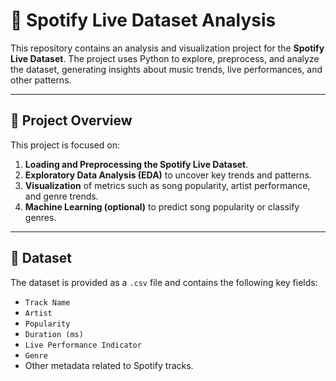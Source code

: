 # 🎵 Spotify Live Dataset Analysis

This repository contains an analysis and visualization project for the **Spotify Live Dataset**. The project uses Python to explore, preprocess, and analyze the dataset, generating insights about music trends, live performances, and other patterns.

---

## 📜 Project Overview

This project is focused on:
1. **Loading and Preprocessing the Spotify Live Dataset**.
2. **Exploratory Data Analysis (EDA)** to uncover key trends and patterns.
3. **Visualization** of metrics such as song popularity, artist performance, and genre trends.
4. **Machine Learning (optional)** to predict song popularity or classify genres.

---

## 📂 Dataset

The dataset is provided as a `.csv` file and contains the following key fields:
- `Track Name`
- `Artist`
- `Popularity`
- `Duration (ms)`
- `Live Performance Indicator`
- `Genre`
- Other metadata related to Spotify tracks.


